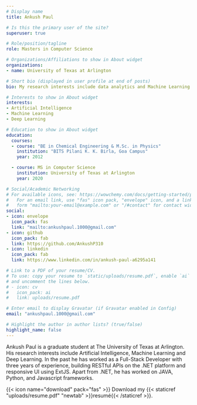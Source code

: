 ```yaml
---
# Display name
title: Ankush Paul

# Is this the primary user of the site?
superuser: true

# Role/position/tagline
role: Masters in Computer Science

# Organizations/Affiliations to show in About widget
organizations:
- name: University of Texas at Arlington

# Short bio (displayed in user profile at end of posts)
bio: My research interests include data analytics and Machine Learning.

# Interests to show in About widget
interests:
- Artificial Intelligence
- Machine Learning
- Deep Learning

# Education to show in About widget
education:
  courses:
  - course: "BE in Chemical Engineering & M.Sc. in Physics"
    institution: "BITS Pilani K. K. Birla, Goa Campus"
    year: 2012

  - course: MS in Computer Science
    institution: University of Texas at Arlington
    year: 2020

# Social/Academic Networking
# For available icons, see: https://wowchemy.com/docs/getting-started/page-builder/#icons
#   For an email link, use "fas" icon pack, "envelope" icon, and a link in the
#   form "mailto:your-email@example.com" or "/#contact" for contact widget.
social:
- icon: envelope
  icon_pack: fas
  link: "mailto:ankushpaul.1000@gmail.com"
- icon: github
  icon_pack: fab
  link: https://github.com/AnkushP310
- icon: linkedin
  icon_pack: fab
  link: https://www.linkedin.com/in/ankush-paul-a6295a141

# Link to a PDF of your resume/CV.
# To use: copy your resume to `static/uploads/resume.pdf`, enable `ai` icons in `params.toml`, 
# and uncomment the lines below.
# - icon: cv
#   icon_pack: ai
#   link: uploads/resume.pdf

# Enter email to display Gravatar (if Gravatar enabled in Config)
email: "ankushpaul.1000@gmail.com"

# Highlight the author in author lists? (true/false)
highlight_name: false
---
```


Ankush Paul is a graduate student at The University of Texas at Arlington. His research interests include Artificial Intelligence, Machine Learning and Deep Learning. In the past he has worked as a Full-Stack Developer with three years of experience, building RESTful APIs on the .NET platform and responsive UI using ExtJS. Apart from .NET, he has worked on JAVA, Python, and Javascript frameworks.

{{< icon name="download" pack="fas" >}} Download my {{< staticref "uploads/resume.pdf" "newtab" >}}resumé{{< /staticref >}}.
